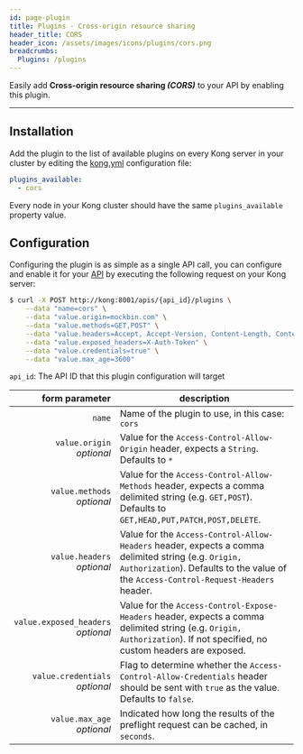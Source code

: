 ```yaml
---
id: page-plugin
title: Plugins - Cross-origin resource sharing
header_title: CORS
header_icon: /assets/images/icons/plugins/cors.png
breadcrumbs:
  Plugins: /plugins
---
```


Easily add __Cross-origin resource sharing *(CORS)*__ to your API by enabling this plugin.

---

## Installation

Add the plugin to the list of available plugins on every Kong server in your cluster by editing the [kong.yml][configuration] configuration file:

```yaml
plugins_available:
  - cors
```

Every node in your Kong cluster should have the same `plugins_available` property value.

## Configuration

Configuring the plugin is as simple as a single API call, you can configure and enable it for your [API][api-object] by executing the following request on your Kong server:

```bash
$ curl -X POST http://kong:8001/apis/{api_id}/plugins \
    --data "name=cors" \
    --data "value.origin=mockbin.com" \
    --data "value.methods=GET,POST" \
    --data "value.headers=Accept, Accept-Version, Content-Length, Content-MD5, Content-Type, Date, X-Auth-Token" \
    --data "value.exposed_headers=X-Auth-Token" \
    --data "value.credentials=true" \
    --data "value.max_age=3600"
```

`api_id`: The API ID that this plugin configuration will target

form parameter                                           | description
 ---:                                               | ---
`name`                                              | Name of the plugin to use, in this case: `cors`
`value.origin`<br>*optional*                        | Value for the `Access-Control-Allow-Origin` header, expects a `String`. Defaults to `*`
`value.methods`<br>*optional*                       | Value for the `Access-Control-Allow-Methods` header, expects a comma delimited string (e.g. `GET,POST`). Defaults to `GET,HEAD,PUT,PATCH,POST,DELETE`.
`value.headers`<br>*optional*                       | Value for the `Access-Control-Allow-Headers` header, expects a comma delimited string (e.g. `Origin, Authorization`). Defaults to the value of the `Access-Control-Request-Headers` header.
`value.exposed_headers`<br>*optional*               | Value for the `Access-Control-Expose-Headers` header, expects a comma delimited string (e.g. `Origin, Authorization`). If not specified, no custom headers are exposed.
`value.credentials`<br>*optional*                   | Flag to determine whether the `Access-Control-Allow-Credentials` header should be sent with `true` as the value. Defaults to `false`.
`value.max_age`<br>*optional*                       | Indicated how long the results of the preflight request can be cached, in `seconds`.

[api-object]: /docs/{{site.data.kong_latest.version}}/admin-api/#api-object
[configuration]: /docs/{{site.data.kong_latest.version}}/configuration
